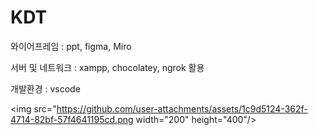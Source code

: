 # KDT

와이어프레임 : ppt, figma, Miro

서버 및 네트워크 : xampp, chocolatey, ngrok 활용

개발환경 : vscode

<img src="https://github.com/user-attachments/assets/1c9d5124-362f-4714-82bf-57f4641195cd.png width="200" height="400"/>
